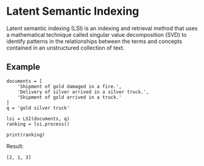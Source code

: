 # Latent Semantic Indexing

Latent semantic indexing (LSI) is an indexing and retrieval method that uses a
mathematical technique called singular value decomposition (SVD) to identify
patterns in the relationships between the terms and concepts contained in an
unstructured collection of text.

## Example

```
documents = [
    'Shipment of gold damaged in a fire.',
    'Delivery of silver arrived in a silver truck.',
    'Shipment of gold arrived in a truck.'
]
q = 'gold silver truck'

lsi = LSI(documents, q)
ranking = lsi.process()

print(ranking)
```

Result:

```
[2, 1, 3]
```